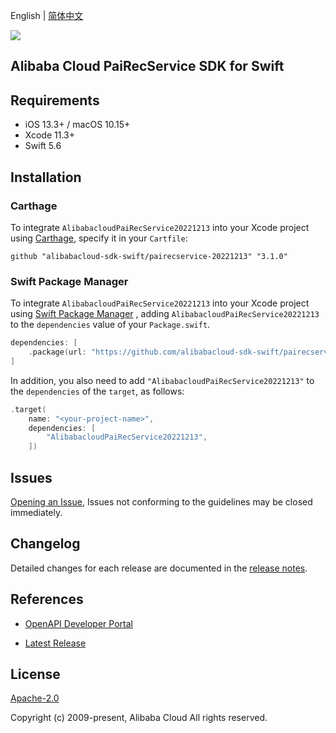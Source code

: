English | [简体中文](README-CN.md)

![](https://aliyunsdk-pages.alicdn.com/icons/AlibabaCloud.svg)

## Alibaba Cloud PaiRecService SDK for Swift

## Requirements

- iOS 13.3+ / macOS 10.15+
- Xcode 11.3+
- Swift 5.6

## Installation

### Carthage

To integrate `AlibabacloudPaiRecService20221213` into your Xcode project using [Carthage](https://github.com/Carthage/Carthage), specify it in your `Cartfile`:

```ogdl
github "alibabacloud-sdk-swift/pairecservice-20221213" "3.1.0"
```

### Swift Package Manager

To integrate `AlibabacloudPaiRecService20221213` into your Xcode project using [Swift Package Manager](https://swift.org/package-manager/) , adding `AlibabacloudPaiRecService20221213` to the `dependencies` value of your `Package.swift`.

```swift
dependencies: [
    .package(url: "https://github.com/alibabacloud-sdk-swift/pairecservice-20221213.git", from: "3.1.0")
]
```

In addition, you also need to add `"AlibabacloudPaiRecService20221213"` to the `dependencies` of the `target`, as follows:

```swift
.target(
    name: "<your-project-name>",
    dependencies: [
        "AlibabacloudPaiRecService20221213",
    ])
```

## Issues

[Opening an Issue](https://github.com/alibabacloud-sdk-swift/pairecservice-20221213/issues/new), Issues not conforming to the guidelines may be closed immediately.

## Changelog

Detailed changes for each release are documented in the [release notes](./ChangeLog.txt).

## References

* [OpenAPI Developer Portal](https://next.api.alibabacloud.com/home)
- [Latest Release](https://github.com/alibabacloud-sdk-swift/pairecservice-20221213)

## License

[Apache-2.0](http://www.apache.org/licenses/LICENSE-2.0)

Copyright (c) 2009-present, Alibaba Cloud All rights reserved.
